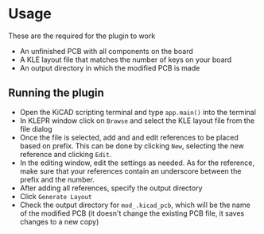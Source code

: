 # Usage

These are the required for the plugin to work

- An unfinished PCB with all components on the board
- A KLE layout file that matches the number of keys on your board
- An output directory in which the modified PCB is made

## Running the plugin

- Open the KiCAD scripting terminal and type `app.main()` into the terminal
- In KLEPR window click on `Browse` and select the KLE layout file from the file dialog
- Once the file is selected, add and and edit references to be placed based on prefix. This can be done by clicking `New`, selecting the new reference and clicking `Edit`.
- In the editing window, edit the settings as needed. As for the reference, make sure that your references contain an underscore between the prefix and the number.
- After adding all references, specify the output directory
- Click `Generate Layout`
- Check the output directory for `mod_.kicad_pcb`, which will be the name of the modified PCB (it doesn't change the existing PCB file, it saves changes to a new copy)